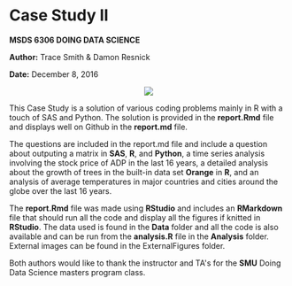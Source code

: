 # Case Study II

**MSDS 6306 DOING DATA SCIENCE**  

**Author:** Trace Smith & Damon Resnick

**Date:** December 8, 2016  


<p align="center">
<img src=http://www.smu.edu/~/media/Site/DevelopmentExternalAffairs/PublicAffairs/Logos/smu/SMULogoR>
</p>

This Case Study is a solution of various coding problems mainly in R with a touch of SAS and Python.  The solution is provided in the **report.Rmd** file and displays well on Github in the **report.md** file.  


The questions are included in the report.md file and include a question about outputing a matrix in **SAS**, **R**, and **Python**, a time series analysis involving the stock price of ADP in the last 16 years, a detailed analysis about the growth of trees in the built-in data set **Orange** in **R**, and an analysis of average temperatures in major countries and cities around the globe over the last 16 years.  


The **report.Rmd** file was made using **RStudio** and includes an **RMarkdown** file that should run all the code and display all the figures if knitted in **RStudio**.  The data used is found in the **Data** folder and all the code is also available and can be run from the **analysis.R** file in the **Analysis** folder.  External images can be found in the ExternalFigures folder.


Both authors would like to thank the instructor and TA's for the **SMU** Doing Data Science masters program class.  

